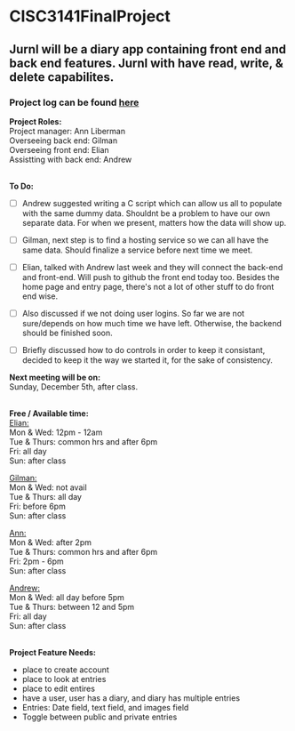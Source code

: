 # CISC3141FinalProject
## Jurnl will be a diary app containing front end and back end features. Jurnl with have read, write, & delete capabilites. 
### Project log can be found [here](https://docs.google.com/spreadsheets/d/1nErqF08F0zkLsUQIwgYAL4NGpi0mv8W7p4hD1mMQAXg/edit#gid=0)

**Project Roles:** <br>
Project manager: Ann Liberman <br>
Overseeing back end: Gilman <br>
Overseeing front end: Elian <br>
Assistting with back end: Andrew <br>
<br>

**To Do:** <br>
- [ ] Andrew suggested writing a C script which can allow us all to populate with the same dummy data. Shouldnt be a problem to have our own separate data. For when we present, matters how the data will show up.  

- [ ] Gilman, next step is to find a hosting service so we can all have the same data. Should finalize a service before next time we meet. 

- [ ] Elian, talked with Andrew last week and they will connect the back-end and front-end. Will push to github the front end today too. Besides the home page and entry page, there's not a lot of other stuff to do front end wise. 

- [ ] Also discussed if we not doing user logins. So far we are not sure/depends on how much time we have left. Otherwise, the backend should be finished soon.

- [ ] Briefly discussed how to do controls in order to keep it consistant, decided to keep it the way we started it, for the sake of consistency. 

**Next meeting will be on:**<br> 
Sunday, December 5th, after class. <br>
<br>

**Free / Available time:** <br>
<ins>Elian:</ins> <br>
Mon & Wed: 12pm - 12am <br>
Tue & Thurs: common hrs and after 6pm <br> 
Fri: all day <br>
Sun: after class <br>

<ins>Gilman:</ins> <br>
Mon & Wed: not avail <br>
Tue & Thurs: all day <br>
Fri: before 6pm  <br>
Sun: after class <br>

<ins>Ann:</ins> <br>
Mon & Wed: after 2pm <br>
Tue & Thurs: common hrs and after 6pm <br>
Fri: 2pm - 6pm <br>
Sun: after class <br>

<ins>Andrew:</ins> <br>
Mon & Wed: all day before 5pm <br>
Tue & Thurs: between 12 and 5pm <br>
Fri: all day <br>
Sun: after class <br>
<br>

**Project Feature Needs:** <br>
- place to create account <br>
- place to look at entries <br>
- place to edit entires <br>
- have a user, user has a diary, and diary has multiple entries <br>
- Entries: Date field, text field, and images field <br>
- Toggle between public and private entries <br>
